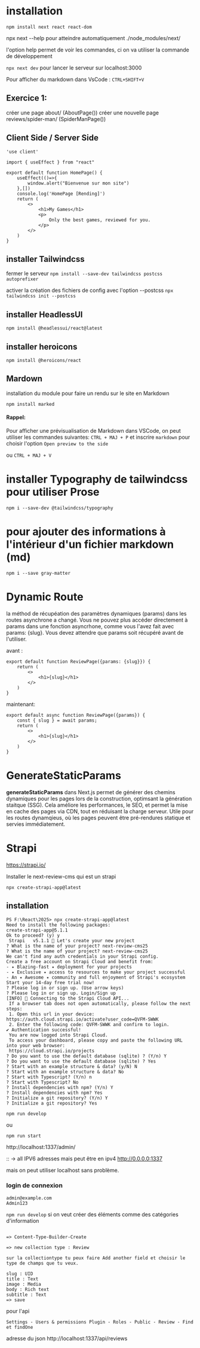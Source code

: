 # installation
```npm install next react react-dom```

npx next --help pour atteindre automatiquement ./node_modules/next/

l'option help permet de voir les commandes, ci on va utiliser la commande de développement

```npx next dev``` pour lancer le serveur sur localhost:3000

Pour afficher du markdown dans VsCode : ```CTRL+SHIFT+V```

## Exercice 1:

créer une page about/ (AboutPage())
créer une nouvelle page reviews/spider-man/ (SpiderManPage())

## Client Side / Server Side 

```
'use client'

import { useEffect } from "react"

export default function HomePage() {
    useEffect(()=>{
        window.alert("Bienvenue sur mon site")
    },[])
    console.log('HomePage [Rending]')
    return (
        <>
            <h1>My Games</h1>
            <p>
                Only the best games, reviewed for you.
            </p>
        </>
    )
}
```


## installer Tailwindcss

fermer le serveur 
```npm install --save-dev tailwindcss postcss autoprefixer```

activer la création des fichiers de config avec l'option --postcss
```npx tailwindcss init --postcss```

## installer HeadlessUI
```npm install @headlessui/react@latest```

## installer heroicons
```npm install @heroicons/react```

## Mardown
installation du module pour faire un rendu sur le site en Markdown

```npm install marked```

#### Rappel: 
Pour afficher une prévisualisation de Markdown dans VSCode, on peut utiliser les commandes suivantes: 
```CTRL + MAJ + P``` et inscrire ```markdown``` pour choisir l'option ```Open preview to the side```

ou 
```CTRL + MAJ + V```

# installer Typography de tailwindcss pour utiliser Prose

```npm i --save-dev @tailwindcss/typography```

# pour ajouter des informations à l'intérieur d'un fichier markdown (md)

```npm i --save gray-matter```

# Dynamic Route

la méthod de récupéation des paramètres dynamiques (params) dans les routes asynchrone a changé. Vous ne pouvez plus accéder directement à params dans une fonction asyncrhone, comme vous l'avez fait avec params: {slug}. Vous devez attendre que params soit récupéré avant de l'utiliser.

avant : 

```
export default function ReviewPage({params: {slug}}) {
    return (
        <>
            <h1>{slug}</h1>
        </>
    )
}
```

maintenant: 

```
export default async function ReviewPage({params}) {
    const { slug } = await params;
    return (
        <>
            <h1>{slug}</h1>
        </>
    )
}
```

# GenerateStaticParams

__generateStaticParams__ dans Next.js permet de générer des chemins dynamiques pour les pages lors de la construction, optimsant la génération staitque (SSG). Cela améliore les performances, le SEO, et permet la mise en cache des pages via CDN, tout en réduisant la charge serveur. Utile pour les routes dynamqieus, où les pages peuvent être pré-rendures statique et servies immédiatement. 


# Strapi

https://strapi.io/

Installer le next-review-cms qui est un strapi 

```npx create-strapi-app@latest```

## installation

```
PS F:\React\2025> npx create-strapi-app@latest
Need to install the following packages:
create-strapi-app@5.1.1
Ok to proceed? (y) y
 Strapi   v5.1.1 🚀 Let's create your new project
? What is the name of your project? next-review-cms25
? What is the name of your project? next-review-cms25
We can't find any auth credentials in your Strapi config.
Create a free account on Strapi Cloud and benefit from:
- ✦ Blazing-fast ✦ deployment for your projects
- ✦ Exclusive ✦ access to resources to make your project successful
- An ✦ Awesome ✦ community and full enjoyment of Strapi's ecosystem
Start your 14-day free trial now!
? Please log in or sign up. (Use arrow keys)
? Please log in or sign up. Login/Sign up
[INFO] 🔌 Connecting to the Strapi Cloud API...
 If a browser tab does not open automatically, please follow the next steps:
 1. Open this url in your device: https://auth.cloud.strapi.io/activate?user_code=QVFM-SWWK
 2. Enter the following code: QVFM-SWWK and confirm to login.
✔ Authentication successful!
 You are now logged into Strapi Cloud.
 To access your dashboard, please copy and paste the following URL into your web browser:
 https://cloud.strapi.io/projects
? Do you want to use the default database (sqlite) ? (Y/n) Y
? Do you want to use the default database (sqlite) ? Yes
? Start with an example structure & data? (y/N) N
? Start with an example structure & data? No
? Start with Typescript? (Y/n) n
? Start with Typescript? No
? Install dependencies with npm? (Y/n) Y
? Install dependencies with npm? Yes
? Initialize a git repository? (Y/n) Y
? Initialize a git repository? Yes
```

```
npm run develop
```

ou 

```
npm run start
```

http://localhost:1337/admin/

:: -> all IPV6 adresses mais peut être en ipv4 http://0.0.0.0:1337 

mais on peut utiliser localhost sans problème. 

### login de connexion

```
admin@example.com
Admin123

```
```npm run develop``` si on veut créer des éléments comme des catégories d'information
``` 

=> Content-Type-Builder-Create 

=> new collection type : Review

sur la collectiontype tu peux faire Add another field et choisir le type de champs que tu veux. 

slug : UID
title : Text
image : Media
body : Rich text
subtitle : Text
=> save

```
pour l'api 
```
Settings - Users & permissions Plugin - Roles - Public - Review - Find et findOne 
```
adresse du json 
http://localhost:1337/api/reviews





